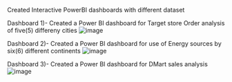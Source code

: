 Created Interactive PowerBI dashboards with different dataset


Dashboard 1)- Created a Power BI dashboard for Target store Order analysis of five(5) differeny cities 
![image](https://github.com/user-attachments/assets/2d4b84b2-ab3a-4ad2-8e8f-13bb1b2c5f50)


Dashboard 2)- Created a Power BI dashboard for use of Energy sources by six(6) different continents 
![image](https://github.com/user-attachments/assets/af3ee81d-d6f7-40cb-8eeb-59057d1f2490)

Dashboard 3)- Created a Power BI dashboard for DMart sales analysis 
![image](https://github.com/user-attachments/assets/8ff979f3-4ffe-4838-a647-1f67eff04ce5)

